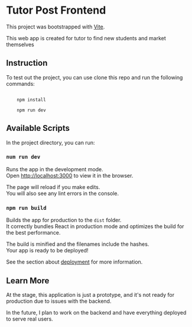 # Tutor Post Frontend

This project was bootstrapped with [Vite](https://vitejs.dev/guide/#scaffolding-your-first-vite-project).

This web app is created for tutor to find new students and market themselves 


## Instruction

To test out the project, you can use clone this repo and run the following commands:

```

    npm install
    
    npm run dev

```

## Available Scripts

In the project directory, you can run:

### `num run dev`

Runs the app in the development mode.\
Open [http://localhost:3000](http://localhost:3000) to view it in the browser.

The page will reload if you make edits.\
You will also see any lint errors in the console.


### `npm run build`

Builds the app for production to the `dist` folder.\
It correctly bundles React in production mode and optimizes the build for the best performance.

The build is minified and the filenames include the hashes.\
Your app is ready to be deployed!

See the section about [deployment](https://facebook.github.io/create-react-app/docs/deployment) for more information.

## Learn More

At the stage, this application is just a prototype, and it's not ready for production due to issues with the backend. 

In the future, I plan to work on the backend and have everything deployed to serve real users.